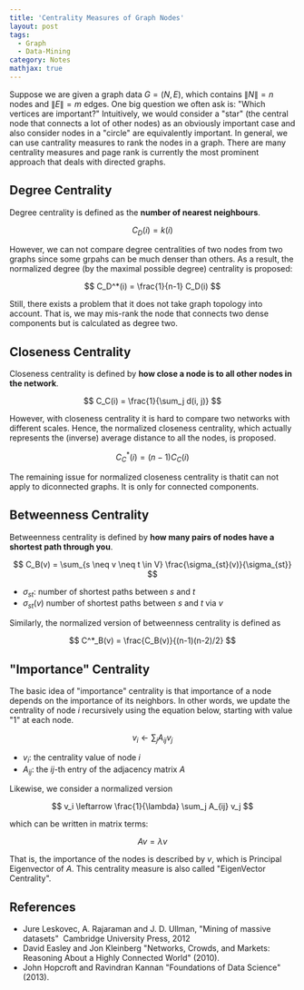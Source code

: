 ```yaml
---
title: 'Centrality Measures of Graph Nodes'
layout: post
tags:
  - Graph
  - Data-Mining
category: Notes
mathjax: true
---
```



Suppose we are given a graph data $G = (N, E)$, which contains $\|N\| = n$ nodes and $\|E\| = m$ edges.
One big question we often ask is: "Which vertices are important?"
Intuitively, we would consider a "star" (the central node that connects a lot of other nodes) as an obviously important case and also consider nodes in a "circle" are equivalently important.
In general, we can use cantrality measures to rank the nodes in a graph.
There are many centrality measures and page rank is currently the most prominent approach that deals with directed graphs.

<!--more-->



## Degree Centrality

Degree centrality is defined as the **number of nearest neighbours**.

$$
C_{D}(i) = k(i)
$$

However, we can not compare degree centralities of two nodes from two graphs since some grpahs can be much denser than others.
As a result, the normalized degree (by the maximal possible degree) centrality is proposed:

$$
C_D^*(i) = \frac{1}{n-1} C_D(i)
$$

Still, there exists a problem that it does not take graph topology into account.
That is, we may mis-rank the node that connects two dense components but is calculated as degree two.

## Closeness Centrality

Closeness centrality is defined by **how close a node is to all other nodes in the network**.

$$
C_C(i) = \frac{1}{\sum_j d(i, j)}
$$

However, with closeness centrality it is hard to compare two networks with different scales.
Hence, the normalized closeness centrality, which actually represents the (inverse) average distance to all the nodes, is proposed.

$$
C^*_C(i) = (n-1) C_C(i)
$$

The remaining issue for normalized closeness centrality is thatit can not apply to diconnected graphs.   It is only for connected components.




## Betweenness Centrality

Betweenness centrality is defined by **how many pairs of nodes have a shortest path through you**.

$$
C_B(v) = \sum_{s \neq v \neq t \in V} \frac{\sigma_{st}(v)}{\sigma_{st}}
$$

- $\sigma_{st}$: number of shortest paths between $s$ and $t$
- $\sigma_{st}(v)$ number of shortest paths between $s$ and $t$ via $v$

Similarly, the normalized version of betweenness centrality is defined as


$$
C^*_B(v) = \frac{C_B(v)}{(n-1)(n-2)/2}
$$


## "Importance" Centrality

The basic idea of "importance" centrality is that importance of a node depends on the importance of its neighbors.
In other words, we update the centrality of node $i$ recursively using the equation below, starting with value "1" at each node.

$$
v_i \leftarrow \sum_j A_{ij} v_j
$$

- $v_i$: the centrality value of node $i$
- $A_{ij}$: the $ij$-th entry of the adjacency matrix $A$


Likewise, we consider a normalized version


$$
v_i \leftarrow \frac{1}{\lambda} \sum_j A_{ij} v_j
$$

which can be written in matrix terms:

$$
Av = \lambda v
$$

That is, the importance of the nodes is described by $v$, which is Principal Eigenvector of $A$.
This centrality measure is also called "EigenVector Centrality".

## References

- Jure Leskovec, A. Rajaraman and J. D. Ullman, "Mining of massive datasets"  Cambridge University Press, 2012
- David Easley and Jon Kleinberg "Networks, Crowds, and Markets: Reasoning About a Highly Connected World" (2010).
- John Hopcroft and Ravindran Kannan "Foundations of Data Science" (2013).